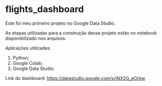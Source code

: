 # flights_dashboard

Este foi meu primeiro projeto no Google Data Studio.

As etapas utilizadas para a construção desse projeto estão no notebook disponibilizado nos arquivos.

Aplicações utilizadas:

1. Python;
2. Google Colab;
3. Google Data Studio.

Link do dashboard: https://datastudio.google.com/s/jNX2G_eOrbw
